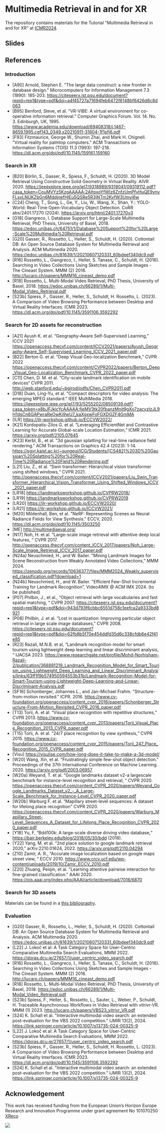 # Multimedia Retrieval in and for XR
The repository contains materials for the Tutorial "Multimedia Retrieval in and for XR" at [ICMR2024](https://icmr2024.org).

## Slides


## References

### Introduction

- [A90] Arnold, Stephen E. "The large data construct: a new frontier in database design." Microcomputers for Information Management 7.3 (1990): 185-203. https://citeseerx.ist.psu.edu/document?repid=rep1&type=pdf&doi=a4f45727a71694feb6472f6148bf6426d6c8d063
- [B95] Benford, Steve, et al. "VR-VIBE: A virtual environment for co-operative information retrieval." Computer Graphics Forum. Vol. 14. No. 3. Edinburgh, UK, 1995. https://www.academia.edu/download/69408318/j.1467-8659.1995.cgf143_0349.x20210911-31604-1f1pfj6.pdf
- [F93] Fitzmaurice, George W., Shumin Zhai, and Mark H. Chignell. "Virtual reality for palmtop computers." ACM Transactions on Information Systems (TOIS) 11.3 (1993): 197-218. https://dl.acm.org/doi/pdf/10.1145/159161.159160


### Search in XR
- [B20] Börlin, S., Gasser, R., Spiess, F., Schuldt, H. (2020). 3D Model Retrieval Using Constructive Solid Geometry in Virtual Reality. AIVR 2020. https://ieeexplore.ieee.org/iel7/9318989/9319041/09319112.pdf?casa_token=CouMVYz5KzgAAAAA:2AItpxoYfWIz6ZnfzUmPfvHuQE9vnvFLsvLNUKZbGn6MddjnefHIEu5QSRe5R3jNTm2KvfW3Umvi6w
- [C24] Cheng, T., Song, L., Ge, Y., Liu, W., Wang, X., Shan, Y.: YOLO-World: Real-Time Open-Vocabulary Object Detection. CoRR abs/2401.17270 (2024). https://arxiv.org/html/2401.17270v3
- [G18] Giangreco, I. Database Support for Large-Scale Multimedia Retrieval, PhD Thesis, University of Basel, 2018. https://edoc.unibas.ch/64751/1/Database%20Support%20for%20Large-Scale%20Multimedia%20Retrieval.pdf
- [G20] Gasser, R., Rossetto, L., Heller, S., Schuldt, H. (2020). Cottontail DB: An Open Source Database System for Multimedia Retrieval and Analysis. ACM Multimedia 2020. https://edoc.unibas.ch/81639/1/20210607120331_60bdeef340dc9.pdf
- [R16] Rossetto, L., Giangreco, I., Heller, S. Tanase, C., Schuldt, H. (2016). Searching in Video Collections Using Sketches and Sample Images - The Cineast System. MMM (2) 2016. http://lucaro.ch/papers/MMM16_cineast_demo.pdf
- [R18] Rossetto, L. Multi-Modal Video Retrieval, PhD Thesis, University of Basel, 2018. https://edoc.unibas.ch/66289/1/Multi-Modal_Video_Retrieval.pdf
- [S23b] Spiess, F., Gasser, R., Heller, S., Schuldt, H. Rossetto, L. (2023). A Comparison of Video Browsing Performance between Desktop and Virtual Reality Interfaces. ICMR 2023. https://dl.acm.org/doi/pdf/10.1145/3591106.3592292

### Search for 2D assets for reconstruction

- [A21] Ayush K. et al. “Geography-Aware Self-Supervised Learning,” ICCV 2021 https://openaccess.thecvf.com/content/ICCV2021/papers/Ayush_Geography-Aware_Self-Supervised_Learning_ICCV_2021_paper.pdf
- [B22] Berton G. et al. “Deep Visual Geo-localization Benchmark,” CVPR 2022 https://openaccess.thecvf.com/content/CVPR2022/papers/Berton_Deep_Visual_Geo-Localization_Benchmark_CVPR_2022_paper.pdf
- [C11] Chen, D. M. et al. “City-scale landmark identification on mobile devices“ CVPR 2011. http://web.stanford.edu/~bgirod/pdfs/Chen_CVPR2011.pdf
- [D18] Duan, Ling-Yu, et al. "Compact descriptors for video analysis: The emerging MPEG standard." IEEE MultiMedia 2018. https://ieeexplore.ieee.org/iel7/93/5255202/08509139.pdf?casa_token=x8bJFJkicYcAAAAA:fjeMV3tk20fbanzMnit9gXo7zacyzIzJL9H1dsCn6GAPwraReOwKi9wU7_kaXgxwFoFGXDGZF4GmMA
- [ILR] https://ilr-workshop.github.io/ECCVW2022/
- [K21] Kordopatis-Zilos G. et al. “Leveraging EfficientNet and Contrastive Learning for Accurate Global-scale Location Estimation,” ICMR 2021. https://arxiv.org/pdf/2105.07645
- [K23] Kerbl, B., et al. "3d gaussian splatting for real-time radiance field rendering." ACM Transactions on Graphics 42.4 (2023): 1-14. https://sgvr.kaist.ac.kr/~sungeui/ICG/Students/[CS482]%203D%20Gaussian%20Splatting%20for%20Real-Time%20Radiance%20Field%20Rendering.pdf
- [L21] Liu, Z., et al. “Swin transformer: Hierarchical vision transformer using shifted windows,“ CVPR 2021. http://openaccess.thecvf.com/content/ICCV2021/papers/Liu_Swin_Transformer_Hierarchical_Vision_Transformer_Using_Shifted_Windows_ICCV_2021_paper.pdf
- [LR18] https://landmarksworkshop.github.io/CVPRW2018/
- [LR19] https://landmarksworkshop.github.io/CVPRW2019
- [LR20] https://ilr-workshop.github.io/ECCVW2020/
- [LR21] https://ilr-workshop.github.io/ICCVW2021/
- [M20] Mildenhall, Ben, et al. "NeRF: Representing Scenes as Neural Radiance Fields for View Synthesis." ECCV, 2020. https://dl.acm.org/doi/pdf/10.1145/3503250
- [ME] http://multimediaeval.org/
- [N17] Noh, H. et al. “Large-scale image retrieval with attentive deep local features, “ CVPR 2017. http://openaccess.thecvf.com/content_ICCV_2017/papers/Noh_Large-Scale_Image_Retrieval_ICCV_2017_paper.pdf
- [N24a] Neuschmied, H., and W. Bailer. "Mining Landmark Images for Scene Reconstruction from Weakly Annotated Video Collections," MMM 2024. https://zenodo.org/records/10636377/files/MMM2024_Weakly_supervised_classification.pdf?download=1
- [N24b] Neuschmied, H., and W. Bailer. "Efficient Few-Shot Incremental Training for Landmark Recognition”, Video4IMX @ ACM IMX 2024. (to be published)
- [P07] Philbin, J., et al., “Object retrieval with large vocabularies and fast spatial matching, “ CVPR 2007. https://citeseerx.ist.psu.edu/document?repid=rep1&type=pdf&doi=943d793f6cbbc6551d758c1eefca2a9333bd8921
- [P08] Philbin, J. et al. “Lost in quantization: Improving particular object retrieval in large scale image databases,” CVPR 2008. https://citeseerx.ist.psu.edu/document?repid=rep1&type=pdf&doi=62fb8b5f70e454ddfd35d6c338cfdb6e42f41e85
- [R23] Razali, M.N.B. et al, “Landmark recognition model for smart tourism using lightweight deep learning and linear discriminant analysis, “ IJACSA 2023. https://www.researchgate.net/profile/Mohd-Norhisham-Razali-2/publication/368881219_Landmark_Recognition_Model_for_Smart_Tourism_using_Lightweight_Deep_Learning_and_Linear_Discriminant_Analysis/links/63ff1f9b574950594553b31b/Landmark-Recognition-Model-for-Smart-Tourism-using-Lightweight-Deep-Learning-and-Linear-Discriminant-Analysis.pdf
- [SF16] Schonberger, Johannes L., and Jan-Michael Frahm. "Structure-from-motion revisited." ICPR. 2016. https://www.cv-foundation.org/openaccess/content_cvpr_2016/papers/Schonberger_Structure-From-Motion_Revisited_CVPR_2016_paper.pdf
- [T13] Torii, A. et al. “Visual place recognition with repetitive structures,“ CVPR 2013. https://www.cv-foundation.org/openaccess/content_cvpr_2013/papers/Torii_Visual_Place_Recognition_2013_CVPR_paper.pdf
- [T15] Torii, A. et al. “24/7 place recognition by view synthesis,“ CVPR 2015. https://www.cv-foundation.org/openaccess/content_cvpr_2015/papers/Torii_247_Place_Recognition_2015_CVPR_paper.pdf
- [Visu] https://visulise.com/how-long-does-it-take-to-make-a-3d-model/
- [W20] Wang, Xin, et al. "Frustratingly simple few-shot object detection." Proceedings of the 37th International Conference on Machine Learning. 2020. https://arxiv.org/pdf/2003.06957
- [W20a] Weyand, T. et al. “Google landmarks dataset v2-a largescale benchmark for instance-level recognition and retrieval, “ CVPR 2020. https://openaccess.thecvf.com/content_CVPR_2020/papers/Weyand_Google_Landmarks_Dataset_v2_-_A_Large-Scale_Benchmark_for_Instance-Level_CVPR_2020_paper.pdf
- [W20b] Warburg F. et al. “Mapillary street-level sequences: A dataset for lifelong place recognition” CVPR 2020. https://openaccess.thecvf.com/content_CVPR_2020/papers/Warburg_Mapillary_Street-Level_Sequences_A_Dataset_for_Lifelong_Place_Recognition_CVPR_2020_paper.pdf
- [Y18] Yu, F, “Bdd100k: A large-scale diverse driving video database,“ https://bair.berkeley.edu/blog/2018/05/30/bdd (2018).
- [Y22] Yang, M. et al. “2nd place solution to google landmark retrieval 2020,” arXiv:2210.01624, 2022. https://arxiv.org/pdf/2110.04294
- [Z10] Zamir, A. R., “Accurate image localization based on google maps street view, “ ECCV 2010. https://www.crcv.ucf.edu/wp-content/uploads/2019/10/Zamir_ECCV_2010.pdf
- [Z20] Zhuang, Peiqin, et al. "Learning attentive pairwise interaction for fine-grained classification." AAAI 2020. https://ojs.aaai.org/index.php/AAAI/article/download/7016/6870

### Search for 3D assets

Materials can be found in a [this bibliography](https://github.com/mpegia/3D-Object-Retrieval-Methods-Bibliography).

### Evaluation

- [G20] Gasser, R., Rossetto, L., Heller, S., Schuldt, H. (2020). Cottontail DB: An Open Source Database System for Multimedia Retrieval and Analysis. ACM Multimedia 2020. https://edoc.unibas.ch/81639/1/20210607120331_60bdeef340dc9.pdf
- [L22] J. Lokoč et al: A Task Category Space for User-Centric Comparative Multimedia Search Evaluations, MMM 2022. https://doras.dcu.ie/27657/1/user_centric_video_search.pdf
- [R16] Rossetto, L., Giangreco, I., Heller, S. Tanase, C., Schuldt, H. (2016). Searching in Video Collections Using Sketches and Sample Images - The Cineast System. MMM (2) 2016. http://lucaro.ch/papers/MMM16_cineast_demo.pdf
- [R18] Rossetto, L. Multi-Modal Video Retrieval, PhD Thesis, University of Basel, 2018. https://edoc.unibas.ch/66289/1/Multi-Modal_Video_Retrieval.pdf
- [S23b] Spiess, F., Heller, S., Rossetto, L., Sauter, L., Weber, P., Schuldt, H. Traceable Asynchronous Workflows in Video Retrieval with vitrivr-VR. MMM (1) 2023. http://lucaro.ch/papers/VBS23_vitrivr_VR.pdf
- [S24] K. Schall et al. "Interactive multimodal video search: an extended post-evaluation for the VBS 2022 competition." IJMIR 13(2), 2024. https://link.springer.com/article/10.1007/s13735-024-00325-9
- [L22] J. Lokoč et al: A Task Category Space for User-Centric Comparative Multimedia Search Evaluations, MMM 2022. https://doras.dcu.ie/27657/1/user_centric_video_search.pdf
- [S23b] Spiess, F., Gasser, R., Heller, S., Schuldt, H. Rossetto, L. (2023). A Comparison of Video Browsing Performance between Desktop and Virtual Reality Interfaces. ICMR 2023. https://dl.acm.org/doi/pdf/10.1145/3591106.3592292
- [S24] K. Schall et al. "Interactive multimodal video search: an extended post-evaluation for the VBS 2022 competition." IJMIR 13(2), 2024. https://link.springer.com/article/10.1007/s13735-024-00325-9

## Acknowledgement
This work has received funding from the European Union’s Horizon Europe Research and Innovation Programme under grant agreement No 101070250 [XReco](https://xreco.eu/)

<img src="XR-logo_DEF_RGB_300px.png" />

